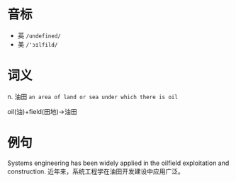 # 音标

- 英 `/undefined/`
- 美 `/'ɔɪlfild/`

# 词义

n. 油田
`an area of land or sea under which there is oil`



oil(油)+field(田地)→油田

# 例句

Systems engineering has been widely applied in the oilfield exploitation and construction.
近年来，系统工程学在油田开发建设中应用广泛。


